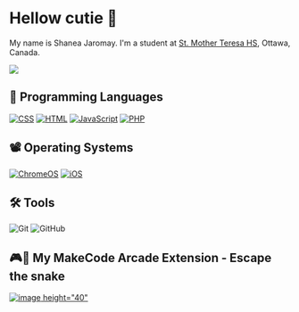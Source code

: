 <h1> Hellow cutie 🙈 </h1> 
<p> My name is Shanea Jaromay. I'm a student at <a href="[http://mths.ca](https://my.studentinfo.ca/)"> St. Mother Teresa HS</a>, Ottawa, Canada.</p>
<img src="https://avatars.githubusercontent.com/u/197801383?v=4"/>

<h2>🤖 Programming Languages</h2>
<p>  
  <a href="https://github.com/search?q=user%3AShanea-Jaromay1+language%3Acss"><img alt="CSS" src="https://img.shields.io/badge/CSS-1572B6.svg?logo=css3&logoColor=white"></a>
  <a href="https://github.com/search?q=user%3AShanea-Jaromay1+language%3Ahtml"><img alt="HTML" src="https://img.shields.io/badge/HTML-E34F26.svg?logo=html5&logoColor=white"></a>
  <a href="https://github.com/search?q=user%3AShanea-Jaromay1+language%3Ajavascript"><img alt="JavaScript" src="https://img.shields.io/badge/JavaScript-F7DF1E.svg?logo=javascript&logoColor=white"></a>
  <a href="https://github.com/search?q=user%3AShanea-Jaromay1+language%3Aphp"><img alt="PHP" src="https://img.shields.io/badge/PHP-%23777BB4.svg?logo=php&logoColor=black"></a>
</p> 

<h2>📽 Operating Systems</h2>
<p>
  <a href="https://www.google.com/intl/en_ca/chromebook/chrome-os/"><img src="https://img.shields.io/badge/chrome%20os-3d89fc?logo=google%20chrome&logoColor=white" alt="ChromeOS"></a>
  <a href="https://www.apple.com/ca/ios/"><img src="https://img.shields.io/badge/iOS-000000?logo=ios&logoColor=white" alt="iOS"></a>
</p>

  ## 🛠 Tools
  
  ![Git](https://img.shields.io/badge/git-%23F05033.svg?style=for-the-badge&logo=git&logoColor=white)
  ![GitHub](https://img.shields.io/badge/github-%23121011.svg?style=for-the-badge&logo=github&logoColor=white)

  ## 🎮🐍 My MakeCode Arcade Extension - Escape the snake
<a href="https://arcade.makecode.com/92639-90145-86453-61358"> ![image](https://github.com/user-attachments/assets/75edcbc3-36a7-4b43-a3ed-2aaf6ec34815) height="40" 

